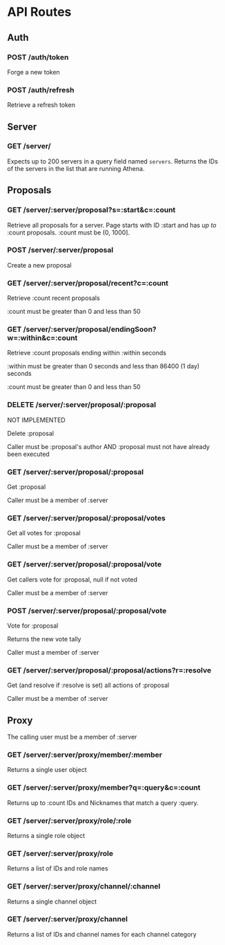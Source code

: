 # API Routes

## Auth

### POST /auth/token

Forge a new token

### POST /auth/refresh

Retrieve a refresh token

## Server

### GET /server/

Expects up to 200 servers in a query field named `servers`.  Returns the IDs of
the servers in the list that are running Athena.

## Proposals

### GET /server/:server/proposal?s=:start&c=:count

Retrieve all proposals for a server.  Page starts with ID :start and has *up to* :count
proposals. :count must be (0, 1000].

### POST /server/:server/proposal

Create a new proposal

### GET /server/:server/proposal/recent?c=:count

Retrieve :count recent proposals

:count must be greater than 0 and less than 50

### GET /server/:server/proposal/endingSoon?w=:within&c=:count

Retrieve :count proposals ending within :within seconds

:within must be greater than 0 seconds and less than 86400 (1 day) seconds

:count must be greater than 0 and less than 50

### DELETE /server/:server/proposal/:proposal

NOT IMPLEMENTED

Delete :proposal

Caller must be :proposal's author AND :proposal must not have already been executed

### GET /server/:server/proposal/:proposal

Get :proposal

Caller must be a member of :server

### GET /server/:server/proposal/:proposal/votes

Get all votes for :proposal

Caller must be a member of :server

### GET /server/:server/proposal/:proposal/vote

Get callers vote for :proposal, null if not voted

Caller must be a member of :server

### POST /server/:server/proposal/:proposal/vote

Vote for :proposal

Returns the new vote tally

Caller must a member of :server

### GET /server/:server/proposal/:proposal/actions?r=:resolve

Get (and resolve if :resolve is set) all actions of :proposal

Caller must be a member of :server

## Proxy

The calling user must be a member of :server

### GET /server/:server/proxy/member/:member

Returns a single user object

### GET /server/:server/proxy/member?q=:query&c=:count

Returns up to :count IDs and Nicknames that match a query :query.

### GET /server/:server/proxy/role/:role

Returns a single role object

### GET /server/:server/proxy/role

Returns a list of IDs and role names 

### GET /server/:server/proxy/channel/:channel

Returns a single channel object

### GET /server/:server/proxy/channel

Returns a list of IDs and channel names for each channel category
